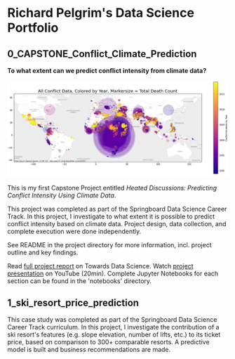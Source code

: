 # Richard Pelgrim's Data Science Portfolio

## 0_CAPSTONE_Conflict_Climate_Prediction

**To what extent can we predict conflict intensity from climate data?**

![Cover Image](./2_README_files/readme_cover_image_conflict.png)

This is my first Capstone Project entitled *Heated Discussions: Predicting Conflict Intensity Using Climate Data*.

This project was completed as part of the Springboard Data Science Career Track. In this project, I investigate to what extent it is possible to predict conflict intensity based on climate data. Project design, data collection, and complete execution were done independently.

See README in the project directory for more information, incl. project outline and key findings.

Read [full project report](https://towardsdatascience.com/heated-discussions-predicting-conflict-intensity-using-climate-data-7084d623f8d2) on Towards Data Science.
Watch [project presentation](https://www.youtube.com/watch?v=2DDwaDBQkg0&ab_channel=RichardPelgrim) on YouTube (20min).
Complete Jupyter Notebooks for each section can be found in the 'notebooks' directory.



##  1_ski_resort_price_prediction
This case study was completed as part of the Springboard Data Science Career Track curriculum. In this project, I investigate the contribution of a ski resort's features (e.g. slope elevation, number of lifts, etc.) to its ticket price, based on comparison to 300+ comparable resorts. A predictive model is built and business recommendations are made.
